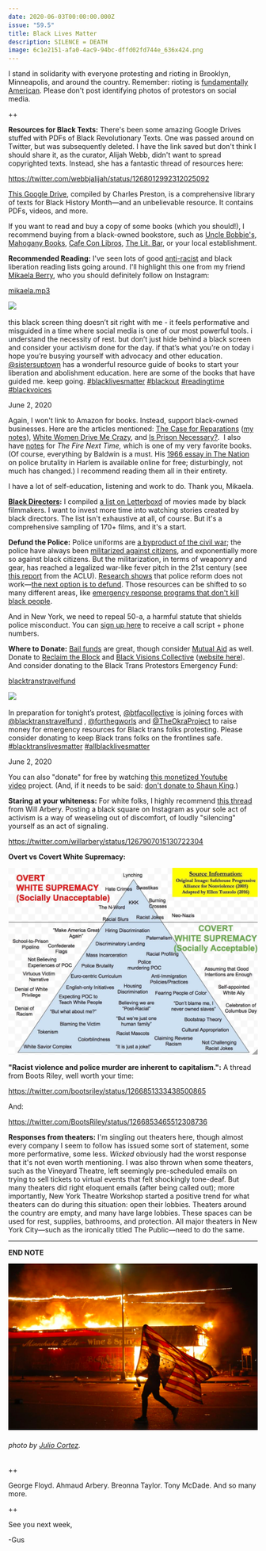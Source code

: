 ```yaml
---
date: 2020-06-03T00:00:00.000Z
issue: "59.5"
title: Black Lives Matter
description: SILENCE = DEATH
image: 6c1e2151-afa0-4ac9-94bc-dffd02fd744e_636x424.png
---
```



I stand in solidarity with everyone protesting and rioting in Brooklyn, Minneapolis, and around the country. Remember: rioting is [fundamentally American](https://www.theatlantic.com/culture/archive/2020/06/riots-are-american-way-george-floyd-protests/612466/). Please don't post identifying photos of protestors on social media.

++

**Resources for Black Texts:** There's been some amazing Google Drives stuffed with PDFs of Black Revolutionary Texts. One was passed around on Twitter, but was subsequently deleted. I have the link saved but don't think I should share it, as the curator, Alijah Webb, didn't want to spread copyrighted texts. Instead, she has a fantastic thread of resources here:

https://twitter.com/webbjalijah/status/1268012992312025092

[This Google Drive](https://drive.google.com/drive/u/0/folders/0Bz011IF2Pu9TUWIxVWxybGJ1Ync), compiled by Charles Preston, is a comprehensive library of texts for Black History Month—and an unbelievable resource. It contains PDFs, videos, and more.

If you want to read and buy a copy of some books (which you should!), I recommend buying from a black-owned bookstore, such as [Uncle Bobbie's](https://bookshop.org/shop/unclebobbies), [Mahogany Books](https://www.mahoganybooks.com/), [Cafe Con Libros](https://www.cafeconlibrosbk.com/), [The Lit. Bar](https://bookshop.org/shop/thelitbar), or your local establishment.  

**Recommended Reading:** I've seen lots of good [anti-racist](https://www.nytimes.com/2019/05/29/books/review/antiracist-reading-list-ibram-x-kendi.html) and black liberation reading lists going around. I'll highlight this one from my friend [Mikaela Berry](https://www.instagram.com/mikaela.mp3/), who you should definitely follow on Instagram:

[mikaela.mp3](https://instagram.com/mikaela.mp3)

[![](https://bucketeer-e05bbc84-baa3-437e-9518-adb32be77984.s3.amazonaws.com/public/images/__ss-rehost__IG-CA7yD3WDl_3.jpg)](https://instagram.com/p/CA7yD3WDl_3)

this black screen thing doesn’t sit right with me - it feels performative and misguided in a time where social media is one of our most powerful tools. i understand the necessity of rest. but don’t just hide behind a black screen and consider your activism done for the day. if that’s what you’re on today i hope you’re busying yourself with advocacy and other education. [@sistersuptown](https://instagram.com/sistersuptown) has a wonderful resource guide of books to start your liberation and abolishment education. here are some of the books that have guided me. keep going. [#blacklivesmatter](https://instagram.com/explore/tags/blacklivesmatter/) [#blackout](https://instagram.com/explore/tags/blackout/) [#readingtime](https://instagram.com/explore/tags/readingtime/) [#blackvoices](https://instagram.com/explore/tags/blackvoices/)

June 2, 2020

Again, I won't link to Amazon for books. Instead, support black-owned businesses. Here are the articles mentioned: [The Case for Reparations](https://www.theatlantic.com/magazine/archive/2014/06/the-case-for-reparations/361631/) ([my notes](https://www.evernote.com/l/AQNEHyVS-gtL77jsfhEQwbnLQx5s6A-WgFA)), [White Women Drive Me Crazy](https://www.buzzfeednews.com/article/aishamirza/until-white-women-ruined-it), and [Is Prison Necessary?](https://www.nytimes.com/2019/04/17/magazine/prison-abolition-ruth-wilson-gilmore.html).  I also have [notes](https://www.evernote.com/l/AQNu9w9e1sJFTIksnHsQ8CgjOFQMdmePJq4) for _The Fire Next Time,_ which is one of my very favorite books. (Of course, everything by Baldwin is a must. His [1966 essay in The Nation](https://www.thenation.com/article/archive/report-occupied-territory/) on police brutality in Harlem is available online for free; disturbingly, not much has changed.) I recommend reading them all in their entirety.

I have a lot of self-education, listening and work to do. Thank you, Mikaela.

**[Black Directors](https://letterboxd.com/thelobster/list/black-directors/):** I compiled [a list on Letterboxd](https://letterboxd.com/thelobster/list/black-directors/) of movies made by black filmmakers. I want to invest more time into watching stories created by black directors. The list isn't exhaustive at all, of course. But it's a comprehensive sampling of 170+ films, and it's a start.

**Defund the Police:** Police uniforms are [a byproduct of the civil war](http://www.citylab.com/crime/2014/08/a-history-of-police-uniformsand-why-they-matter/378660/); the police have always been [militarized against citizens](https://www.nytimes.com/2020/05/31/opinion/george-floyd-new-york-protests.html), and exponentially more so against black citizens. But the militarization, in terms of weaponry and gear, has reached a legalized war-like fever pitch in the 21st century (see [this report](https://www.aclu.org/sites/default/files/assets/jus14-warcomeshome-report-web-rel1.pdf) from the ACLU). [Research shows](https://twitter.com/samswey/status/1180655701271732224) that police reform does not work—[the next option is to defund](https://www.theguardian.com/commentisfree/2020/may/31/the-answer-to-police-violence-is-not-reform-its-defunding-heres-why). Those resources can be shifted to so many different areas, like [emergency response programs that don't kill black people](https://www.nytimes.com/2020/05/30/opinion/george-floyd-police-funding.html).

And in New York, we need to repeal 50-a, a harmful statute that shields police misconduct. You can [sign up here](https://tinyurl.com/repeal50a-calls) to receive a call script + phone numbers.

**Where to Donate:** [Bail funds](https://blacklivesmatters.carrd.co/#state) are great, though consider [Mutual Aid](https://mutualaid.carrd.co/#networks) as well. Donate to [Reclaim the Block](https://secure.everyaction.com/zae4prEeKESHBy0MKXTIcQ2) and [Black Visions Collective](https://secure.everyaction.com/4omQDAR0oUiUagTu0EG-Ig2) ([website here](https://www.blackvisionsmn.org/)). And consider donating to the Black Trans Protestors Emergency Fund:

[blacktranstravelfund](https://instagram.com/blacktranstravelfund)

[![](https://bucketeer-e05bbc84-baa3-437e-9518-adb32be77984.s3.amazonaws.com/public/images/__ss-rehost__IG-CA8XSOTDKmM.jpg)](https://instagram.com/p/CA8XSOTDKmM)

In preparation for tonight’s protest, [@btfacollective](https://instagram.com/btfacollective) is joining forces with [@blacktranstravelfund](https://instagram.com/blacktranstravelfund) , [@forthegworls](https://instagram.com/forthegworls) and [@TheOkraProject](https://instagram.com/TheOkraProject) to raise money for emergency resources for Black trans folks protesting. Please consider donating to keep Black trans folks on the frontlines safe.  
[#blacktranslivesmatter](https://instagram.com/explore/tags/blacktranslivesmatter/) [#allblacklivesmatter](https://instagram.com/explore/tags/allblacklivesmatter/)

June 2, 2020

You can also "donate" for free by watching [this monetized Youtube video](https://www.youtube.com/watch?v=bCgLa25fDHM&feature=youtu.be) project. (And, if it needs to be said: [don't donate to Shaun King](https://www.thedailybeast.com/shaun-king-keeps-raising-money-and-questions-about-where-it-goes-3).)

**Staring at your whiteness:** For white folks, I highly recommend [this thread](https://twitter.com/willarbery/status/1267907015130722304) from Will Arbery. Posting a black square on Instagram as your sole act of activism is a way of weaseling out of discomfort, of loudly "silencing" yourself as an act of signaling.

https://twitter.com/willarbery/status/1267907015130722304

**Overt vs Covert White Supremacy:**

 ![](./2a43824d-4f2d-4c2d-a318-23daeb50a3bc_1202x898.jpeg)

**"Racist violence and police murder are inherent to capitalism.":** A thread from Boots Riley, well worth your time:

https://twitter.com/bootsriley/status/1266851333438500865

And:

https://twitter.com/BootsRiley/status/1266853465512308736

**Responses from theaters:** I'm singling out theaters here, though almost every company I seem to follow has issued some sort of statement, some more performative, some less. _Wicked_ obviously had the worst response that it's not even worth mentioning. I was also thrown when some theaters, such as the Vineyard Theatre, left seemingly pre-scheduled emails on trying to sell tickets to virtual events that felt shockingly tone-deaf. But many theaters did right eloquent emails (after being called out); more importantly, New York Theatre Workshop started a positive trend for what theaters can do during this situation: open their lobbies. Theaters around the country are empty, and many have large lobbies. These spaces can be used for rest, supplies, bathrooms, and protection. All major theaters in New York City—such as the ironically titled The Public—need to do the same.

---

**END NOTE**

 ![](./6c1e2151-afa0-4ac9-94bc-dffd02fd744e_636x424.png)

###### photo by [Julio Cortez](https://twitter.com/JulioCortez_AP/status/1266420693954105346).  

++

George Floyd. Ahmaud Arbery. Breonna Taylor. Tony McDade. And so many more.

++

See you next week,

\-Gus